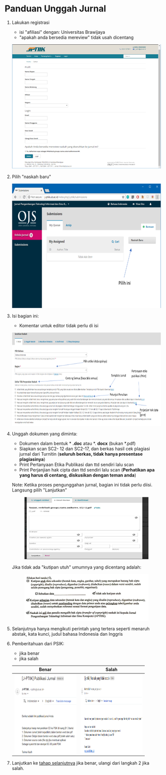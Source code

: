 # Panduan Unggah Jurnal

1. Lakukan registrasi
   - isi "afiliasi" dengan: Universitas Brawijaya
   - "apakah anda bersedia mereview" tidak usah dicentang

    <p align="center">
    <img src="img/jurnal-1.png" width="500" height="400">
    </p>

2. Pilih "naskah baru"

   <p align="center">
   <img src="img/jurnal-2.png" width="600" height="400">
   </p>


3. Isi bagian ini:
   - Komentar untuk editor tidak perlu di isi

   <p align="center">
   <img src="img/jurnal-3.png" width="800" height="300">
   </p>


4. Unggah dokumen yang diminta:
   - Dokumen dalam bentuk * **.doc** atau *. **docx** (bukan *.pdf)
   - Siapkan scan SC2- 12 dan SC2-17, dan berkas hasil cek plagiasi jurnal dari
     Turnitin (**seluruh berkas, tidak hanya presentase plagiasinya**)
   - Print Pertanyaan Etika Publikasi dan ttd sendiri lalu scan
   - Print Perjanjian hak cipta dan ttd sendiri lalu scan (**Perhatikan apa yang
     harus di centang, diskusikan dengan teman anda**)

    Note:
    Ketika proses pengunggahan jurnal, bagian ini tidak perlu diisi. Langsung
    pilih "Lanjutkan"

    <p align="center">
    <img src="img/jurnal-abaikan.jpg" width="400" height="200">
    </p>

    Jika tidak ada "kutipan utuh" umumnya yang dicentang adalah:

    <p align="center">
    <img src="img/hak-cipta.png" width="400" height="150">
    </p>

5. Selanjutnya hanya mengikuti perintah yang tertera seperti menaruh abstak, kata
    kunci, judul bahasa Indonesia dan Inggris

6. Pemberitahuan dari PSIK:
   - jika benar
   - jika salah

   Benar                      |  Salah
   :-------------------------:|:-------------------------:
   <img src="img/jurnal-benar.png" width="200" height="256"> |  <img src="img/jurnal-salah.png" width="200" height="256">


7. Lanjutkan ke [tahap selanjutnya](walkthrough.md) jika benar, ulangi dari langkah 2 jika salah.



